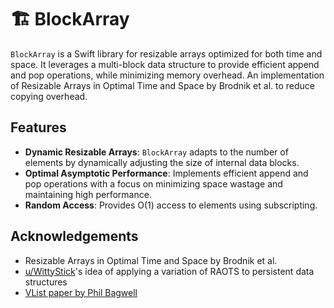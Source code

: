 # 🏗️ BlockArray

`BlockArray` is a Swift library for resizable arrays optimized for both time and space. It leverages a multi-block data structure to provide efficient append and pop operations, while minimizing memory overhead.
An implementation of Resizable Arrays in Optimal Time and Space by Brodnik et al. to reduce copying overhead.

## Features

- **Dynamic Resizable Arrays**: `BlockArray` adapts to the number of elements by dynamically adjusting the size of internal data blocks.
- **Optimal Asymptotic Performance**: Implements efficient append and pop operations with a focus on minimizing space wastage and maintaining high performance.
- **Random Access**: Provides O(1) access to elements using subscripting.

## Acknowledgements

- Resizable Arrays in Optimal Time and Space by Brodnik et al.
- [u/WittyStick](https://www.reddit.com/user/WittyStick/)'s idea of applying a variation of
  RAOTS to persistent data structures
- [VList paper by Phil Bagwell](https://link.springer.com/chapter/10.1007/3-540-44854-3_3)

